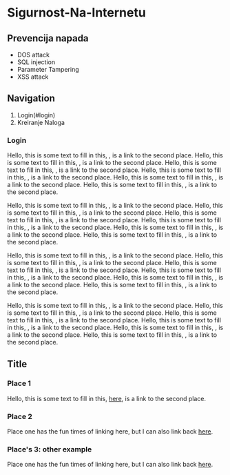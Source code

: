# Sigurnost-Na-Internetu

## Prevencija napada ##

* DOS attack
* SQL injection
* Parameter Tampering
* XSS attack

## Navigation

1. Login(#login)
2. Kreiranje Naloga

### Login

Hello, this is some text to fill in this, , is a link to the second place.
Hello, this is some text to fill in this, , is a link to the second place.
Hello, this is some text to fill in this, , is a link to the second place.
Hello, this is some text to fill in this, , is a link to the second place.
Hello, this is some text to fill in this, , is a link to the second place.
Hello, this is some text to fill in this, , is a link to the second place.

Hello, this is some text to fill in this, , is a link to the second place.
Hello, this is some text to fill in this, , is a link to the second place.
Hello, this is some text to fill in this, , is a link to the second place.
Hello, this is some text to fill in this, , is a link to the second place.
Hello, this is some text to fill in this, , is a link to the second place.
Hello, this is some text to fill in this, , is a link to the second place.

Hello, this is some text to fill in this, , is a link to the second place.
Hello, this is some text to fill in this, , is a link to the second place.
Hello, this is some text to fill in this, , is a link to the second place.
Hello, this is some text to fill in this, , is a link to the second place.
Hello, this is some text to fill in this, , is a link to the second place.
Hello, this is some text to fill in this, , is a link to the second place.

Hello, this is some text to fill in this, , is a link to the second place.
Hello, this is some text to fill in this, , is a link to the second place.
Hello, this is some text to fill in this, , is a link to the second place.
Hello, this is some text to fill in this, , is a link to the second place.
Hello, this is some text to fill in this, , is a link to the second place.
Hello, this is some text to fill in this, , is a link to the second place.


## Title

### Place 1

Hello, this is some text to fill in this, [here](#place-2), is a link to the second place.

### Place 2

Place one has the fun times of linking here, but I can also link back [here](#place-1).

### Place's 3: other example

Place one has the fun times of linking here, but I can also link back [here](#places-3-other-example).
